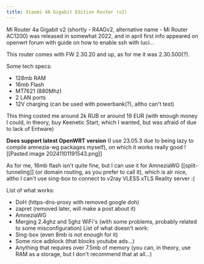 ```yaml
---
title: Xiaomi 4A Gigabit Edition Router (v2)
---
```


Mi Router 4a Gigabit v2 (shortly - R4AGv2, alternative name - Mi Router AC1200) was released in somewhat 2022, and in april first info appeared on openwrt forum with guide on how to enable ssh with luci...

This router comes with FW 2.30.20 and up, as for me it was 2.30.500(?).

Some tech specs:
- 128mb RAM
- 16mb Flash
- MT7621 (880Mhz)
- 2 LAN ports
- 12V charging (can be used with powerbank(?), altho can't test)

This thing costed me around 2k RUB or around 19 EUR (with enough money I could, in theory, buy Keenetic Start, which I wanted, but was afraid of due to lack of Entware)

**Does support latest OpenWRT version** (I use 23.05.3 due to being lazy to compile amnezia-wg packages myself), on which it works really good
![[Pasted image 20241101191543.png]]

As for me, 16mb flash isn't quite fine, but I can use it for AmneziaWG [[split-tunneling]] (or domain routing, as you prefer to call it), which is alr nice, altho I can't use sing-box to connect to v2ray VLESS xTLS Reality server :(

List of what works:
- DoH (https-dns-proxy with removed google doh)
- zapret (removed later, will make a post about it)
- AmneziaWG
- Merging 2.4ghz and 5ghz WiFi's (with some problems, probably related to some misconfiguration)
List of what doesn't work:
- Sing-box (even 8mb is not enough for it)
- Some nice adblock (that blocks youtube ads...)
- Anything that requires over 7.5mb of memory (you can, in theory, use RAM as a storage, but I don't recommend that at all...)